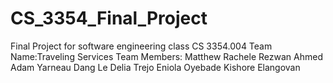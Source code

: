 # CS_3354_Final_Project
Final Project for software engineering class 
CS 3354.004
Team Name:Traveling Services
Team Members:
Matthew Rachele
Rezwan Ahmed
Adam Yarneau
Dang Le
Delia Trejo
Eniola Oyebade
Kishore Elangovan
